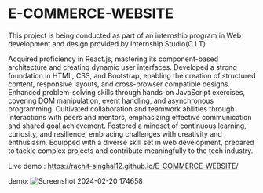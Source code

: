 # E-COMMERCE-WEBSITE
This project is being conducted as part of an internship program in Web development and design provided by Internship Studio(C.I.T)

  Acquired proficiency in React.js, mastering its component-based architecture and creating dynamic user interfaces.
  Developed a strong foundation in HTML, CSS, and Bootstrap, enabling the creation of structured content, responsive layouts, and cross-browser compatible designs.
  Enhanced problem-solving skills through hands-on JavaScript exercises, covering DOM manipulation, event handling, and asynchronous programming.
  Cultivated collaboration and teamwork abilities through interactions with peers and mentors, emphasizing effective communication and shared goal achievement.
  Fostered a mindset of continuous learning, curiosity, and resilience, embracing challenges with creativity and enthusiasm.
  Equipped with a diverse skill set in web development, prepared to tackle complex projects and contribute meaningfully to the tech industry.

Live demo : 
https://rachit-singhal12.github.io/E-COMMERCE-WEBSITE/

demo:
![Screenshot 2024-02-20 174658](https://github.com/rachit-singhal12/E-COMMERCE-WEBSITE/assets/88622017/d7d37280-2d7f-454c-9c3d-9d5e5ffb6f46)

